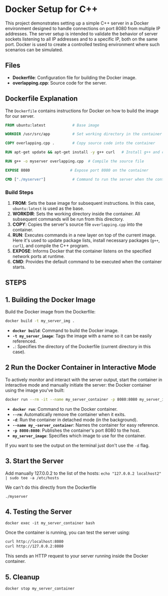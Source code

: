 # Docker Setup for C++ 

This project demonstrates setting up a simple C++ server in a Docker environment designed to handle connections on port 8080 from multiple IP addresses. The server setup is intended to validate the behavior of server sockets listening to all IP addresses and to a specific IP, both on the same port. Docker is used to create a controlled testing environment where such scenarios can be simulated.

## Files

- **Dockerfile**: Configuration file for building the Docker image.
- **overlapping.cpp**: Source code for the server.

## Dockerfile Explanation

The `Dockerfile` contains instructions for Docker on how to build the image for our server.

```Dockerfile
FROM ubuntu:latest            # Base image

WORKDIR /usr/src/app          # Set working directory in the container

COPY overlapping.cpp .        # Copy source code into the container

RUN apt-get update && apt-get install -y g++ curl   # Install g++ and curl

RUN g++ -o myserver overlapping.cpp  # Compile the source file

EXPOSE 8080                  # Expose port 8080 on the container

CMD ["./myserver"]            # Command to run the server when the container starts
```

### Build Steps

1. **FROM**: Sets the base image for subsequent instructions. In this case, `ubuntu:latest` is used as the base.
2. **WORKDIR**: Sets the working directory inside the container. All subsequent commands will be run from this directory.
3. **COPY**: Copies the server's source file `overlapping.cpp` into the container.
4. **RUN**: Executes commands in a new layer on top of the current image. Here it's used to update package lists, install necessary packages (`g++`, `curl`), and compile the C++ program.
5. **EXPOSE**: Informs Docker that the container listens on the specified network ports at runtime.
6. **CMD**: Provides the default command to be executed when the container starts.

## STEPS

## 1. Building the Docker Image

Build the Docker image from the Dockerfile:

```bash
docker build -t my_server_img .
```

- **`docker build`**: Command to build the Docker image.
- **`-t my_server_image`**: Tags the image with a name so it can be easily referenced.
- **`.`**: Specifies the directory of the Dockerfile (current directory in this case).

## 2 Run the Docker Container in Interactive Mode

To actively monitor and interact with the server output, start the container in interactive mode and manually initiate the server: the Docker container using the image you've built:

```bash
docker run --rm -it --name my_server_container -p 8080:8080 my_server_img
```

- **`docker run`**: Command to run the Docker container.
- **`--rm`**: Automatically remove the container when it exits.
- **`-d`**: Run the container in detached mode (in the background).
- **`--name my_-server_container`**: Names the container for easy reference.
- **`-p 8080:8080`**: Publishes the container's port 8080 to the host.
- **`my_server_image`**: Specifies which image to use for the container.

If you want to see the output on the terminal just don't use the `-d` flag.

## 3. Start the Server

Add manually 127.0.0.2 to the list of the hosts:
`echo "127.0.0.2 localhost2" | sudo tee -a /etc/hosts`

We can't do this directly from the Dockerfile


`./myserver`

## 4. Testing the Server

`docker exec -it my_server_container bash`


Once the container is running, you can test the server using:

```bash
curl http://localhost:8080
curl http://127.0.0.2:8080
```

This sends an HTTP request to your server running inside the Docker container.

## 5. Cleanup

`docker stop my_server_container`

